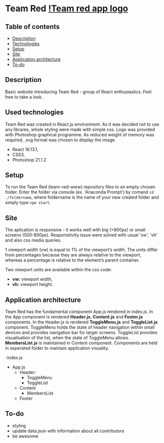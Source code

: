 # Team Red [!Team red app logo](https://github.com/szkola-reacta/team-red-www/blob/master/public/Team-red.png)

## Table of contents
* [Description](#description)
* [Technologies](#used-technologies)
* [Setup](#setup)
* [Site](#site)
* [Application architecture](#application-architecture)
* [To-do](#to-do)


## Description
Basic website introducing Team Red - group of React enthusiastics. Feel free to take a look.

## Used technologies
Team Red was created in React.js environment. As it was decided not to use any librares, whole styling were made with simple css. Logo was provided with Photoshop graphical programme. As reduced weight of memory was required, .svg format was chosen to display the image.

- React 16.13.1,
- CSS3,
- Photoshop 21.1.2

## Setup

To run the Team Red (team-red-www) repository files to an empty chosen folder. Enter the folder via console (ex. 'Anaconda Prompt') by comand `cd ./foldername`, where foldername is the name of your new created folder and simply type `npm start`. 

## Site
The aplication is responsive - it works well with big (>800px) or small screens (500-800px). Responsitivity issue were solved with usual 'vw', 'vh' and also css media queries. 

1 viewport width (vw) is equal to 1% of the viewport’s width. The units differ from percentages because they are always relative to the viewport, whereas a percentage is relative to the element’s parent container.

Two viewport units are available within the css code:
- <b>vw:</b> viewport width,
- <b>vh:</b> viewport height.

## Application architecture
Team Red has the fundamental component App.js rendered in index.js. In the App component is rendered <b>Header.js</b>, <b>Content.js</b> and <b>Footer.js</b> components. In the Header.js is rendered <b>ToggleMenu.js</b> and <b>ToggleList.js</b> component. ToggleMenu holds the state of header navigation within small devices and provides navigation bar for larger screens. ToggleList provides visualisation of the list, when the state of ToggleMenu allows. <b>MembersList.js</b> is maintained in Content component. Components are held in seperated folder to maintain application visuality. 

-index.js
  - App.js
    - Header:
      - ToggleMenu
      - ToggleList
    - Content
      - MembersList
    - Footer

## To-do
- styling
- update data.json with information about all contributors
- be awesome

